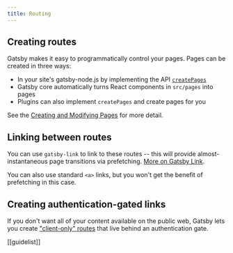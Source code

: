 ```yaml
---
title: Routing
---
```


## Creating routes

Gatsby makes it easy to programmatically control your pages. Pages can be created in three ways:

- In your site's gatsby-node.js by implementing the API
  [`createPages`](/docs/node-apis/#createPages)
- Gatsby core automatically turns React components in `src/pages` into pages
- Plugins can also implement `createPages` and create pages for you

See the [Creating and Modifying Pages](/docs/creating-and-modifying-pages) for more detail. 

## Linking between routes

You can use `gatsby-link` to link to these routes -- this will provide almost-instantaneous page transitions via prefetching. [More on Gatsby Link](https://www.gatsbyjs.org/docs/gatsby-link/). 

You can also use standard `<a>` links, but you won't get the benefit of prefetching in this case.

## Creating authentication-gated links

If you don't want all of your content available on the public web, Gatsby lets you create ["client-only" routes](https://www.gatsbyjs.org/docs/building-apps-with-gatsby/#client-only-routes--user-authentication) that live behind an authentication gate.

[[guidelist]]
